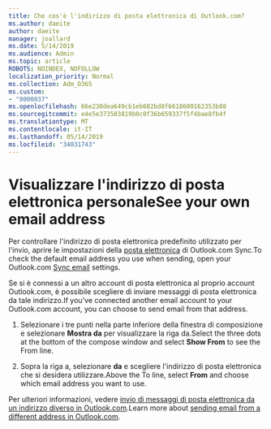 ```yaml
---
title: Che cos'è l'indirizzo di posta elettronica di Outlook.com?
ms.author: daeite
author: daeite
manager: joallard
ms.date: 5/14/2019
ms.audience: Admin
ms.topic: article
ROBOTS: NOINDEX, NOFOLLOW
localization_priority: Normal
ms.collection: Adm_O365
ms.custom:
- "8000037"
ms.openlocfilehash: 66e230dea649cb1eb682bd8f6618600162353b88
ms.sourcegitcommit: e4e5e373503819b0c0f36b659337f5f4bae8fb4f
ms.translationtype: MT
ms.contentlocale: it-IT
ms.lasthandoff: 05/14/2019
ms.locfileid: "34031743"
---
```

# <a name="see-your-own-email-address"></a><span data-ttu-id="6fb8c-102">Visualizzare l'indirizzo di posta elettronica personale</span><span class="sxs-lookup"><span data-stu-id="6fb8c-102">See your own email address</span></span>

<span data-ttu-id="6fb8c-103">Per controllare l'indirizzo di posta elettronica predefinito utilizzato per l'invio, aprire le impostazioni della [posta elettronica](https://outlook.live.com/mail/options/mail/accounts) di Outlook.com Sync.</span><span class="sxs-lookup"><span data-stu-id="6fb8c-103">To check the default email address you use when sending, open your Outlook.com [Sync email](https://outlook.live.com/mail/options/mail/accounts) settings.</span></span>

<span data-ttu-id="6fb8c-104">Se si è connessi a un altro account di posta elettronica al proprio account Outlook.com, è possibile scegliere di inviare messaggi di posta elettronica da tale indirizzo.</span><span class="sxs-lookup"><span data-stu-id="6fb8c-104">If you've connected another email account to your Outlook.com account, you can choose to send email from that address.</span></span>

1. <span data-ttu-id="6fb8c-105">Selezionare i tre punti nella parte inferiore della finestra di composizione e selezionare **Mostra da** per visualizzare la riga da.</span><span class="sxs-lookup"><span data-stu-id="6fb8c-105">Select the three dots at the bottom of the compose window and select **Show From** to see the From line.</span></span>

2. <span data-ttu-id="6fb8c-106">Sopra la riga a, selezionare **da** e scegliere l'indirizzo di posta elettronica che si desidera utilizzare.</span><span class="sxs-lookup"><span data-stu-id="6fb8c-106">Above the To line, select **From** and choose which email address you want to use.</span></span>

<span data-ttu-id="6fb8c-107">Per ulteriori informazioni, vedere [invio di messaggi di posta elettronica da un indirizzo diverso in Outlook.com](https://support.office.com/article/ccba89cb-141c-4a36-8c56-6d16a8556d2e).</span><span class="sxs-lookup"><span data-stu-id="6fb8c-107">Learn more about [sending email from a different address in Outlook.com](https://support.office.com/article/ccba89cb-141c-4a36-8c56-6d16a8556d2e).</span></span>